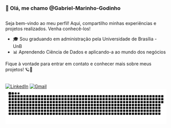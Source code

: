 ### 👋 Olá, me chamo @Gabriel-Marinho-Godinho
##
Seja bem-vindo ao meu perfil! Aqui, compartilho minhas experiências e projetos realizados. Venha conhecê-los!

- 🎓 Sou graduando em administração pela Universidade de Brasília - UnB
- 📊 Aprendendo Ciência de Dados e aplicando-a ao mundo dos negócios

Fique à vontade para entrar em contato e conhecer mais sobre meus projetos! 🪐🚀
##
[![LinkedIn](https://img.shields.io/badge/LinkedIn-0077B5?style=for-the-badge&logo=linkedin&logoColor=white)](https://www.linkedin.com/in/gabriel-marinho/)
[![Gmail](https://img.shields.io/badge/Gmail-D14836?style=for-the-badge&logo=gmail&logoColor=white)](mailto:g.marinho99@gmail.com)
 ![Snake animation](https://github.com/thaisflopes/thaisflopes/blob/output/github-contribution-grid-snake.svg)
<!---
Gabriel-Marinho-Godinho/Gabriel-Marinho-Godinho is a ✨ special ✨ repository because its `README.md` (this file) appears on your GitHub profile.
You can click the Preview link to take a look at your changes.
--->
